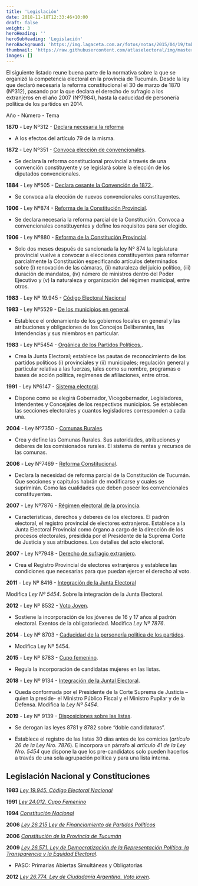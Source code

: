 ```yaml
---
title: 'Legislación'
date: 2018-11-18T12:33:46+10:00
draft: false
weight: 3
heroHeading: ''
heroSubHeading: 'Legislación'
heroBackground: 'https://img.lagaceta.com.ar/fotos/notas/2015/04/19/tmb1_634171_201504182040280000003.jpg'
thumbnail: 'https://raw.githubusercontent.com/atlaselectoral/img/master/constitucion.png?raw=true'
images: []
---
```


El siguiente listado reune buena parte de la normativa sobre la que se organizó la competencia electoral en la provincia de Tucumán. Desde la ley que declaró necesaria la reforma constitucional el 30 de marzo de 1870 (Nº312), pasando por la que declara el derecho de sufragio a los extranjeros en el año 2007 (Nº7984), hasta la caducidad de personería política de los partidos en 2014.  
 
Año -	Número - Tema

**1870** - Ley Nº312	- [Declara necesaria la reforma](https://www.legislaturadetucuman.gob.ar/leyesydecretos/imprimirley.php?num=312&pal1=&pal2=&pal3=)

- A los efectos del artículo 79 de la misma. 

**1872** - Ley Nº351	- [Convoca elección de convencionales](https://www.legislaturadetucuman.gob.ar/leyesydecretos/imprimirley.php?num=351&pal1=&pal2=&pal3=).
- Se declara la reforma constitucional provincial a través de una convención constituyente y se legislará sobre la elección de los diputados convencionales.

**1884** - Ley Nº505	- [Declara cesante la Convención de 1872 ](https://www.legislaturadetucuman.gob.ar/leyesydecretos/imprimirley.php?num=505&pal1=&pal2=&pal3=).
- Se convoca a la elección de nuevos convencionales constituyentes.

**1906** - Ley Nº874	- [Reforma de la Constitución Provincial](https://www.legislaturadetucuman.gob.ar/leyesydecretos/imprimirley.php?num=874&pal1=&pal2=&pal3=).

- Se declara necesaria la reforma parcial de la Constitución. Convoca a convencionales constituyentes y define los requisitos para ser elegido.

**1906** - Ley Nº880	- [Reforma de la Constitución Provincial](https://www.legislaturadetucuman.gob.ar/leyesydecretos/imprimirley.php?num=880&pal1=&pal2=&pal3=).

- Solo dos meses después de sancionada la ley Nº 874 la legislatura provincial vuelve a convocar a elecciones constituyentes para reformar parcialmente la Constitución especificando artículos determinados sobre (i) renovación de las cámaras, (ii) naturaleza del juicio político, (iii) duración de mandatos, (iv) número de ministros dentro del Poder Ejecutivo y (v) la naturaleza y organización del régimen municipal, entre otros. 

**1983** - Ley Nº 19.945 - [Código Electoral Nacional](http://servicios.infoleg.gob.ar/infolegInternet/anexos/15000-19999/19442/texact.htm) 

**1983** - Ley Nº5529	- [De los municipios en general](https://www.legislaturadetucuman.gob.ar/leyesydecretos/TxtCon/TC5529.pdf).

- Establece el ordenamiento de los gobiernos locales en general y las atribuciones y obligaciones de los Concejos Deliberantes, las Intendencias y sus miembros en particular. 

**1983** - Ley Nº5454	- [Orgánica de los Partidos Políticos.](https://www.legislaturadetucuman.gob.ar/leyesydecretos/LeyPDF/LY5454.pdf).

- Crea la Junta Electoral; establece las pautas de reconocimiento de los partidos políticos (i) provinciales y (ii) municipales; regulación general y particular relativa a las fuerzas, tales como su nombre, programas o bases de acción política, regímenes de afiliaciones, entre otros.  

**1991** - Ley Nº6147	- [Sistema electoral](https://www.legislaturadetucuman.gob.ar/leyesydecretos/imprimirley.php?num=6147&pal1=&pal2=&pal3=).

- Dispone como se elegirá Gobernador, Vicegobernador, Legisladores, Intendentes y Concejales de los respectivos municipios. 
Se establecen las secciones electorales y cuantos legisladores corresponden a cada una.


**2004** - Ley Nº7350	- [Comunas Rurales](https://www.legislaturadetucuman.gob.ar/leyesydecretos/imprimirley.php?num=7350&pal1=&pal2=&pal3=).

- Crea y define las Comunas Rurales. Sus autoridades, atribuciones y deberes de los comisionados rurales. El sistema de rentas y recursos de las comunas.

**2006** - Ley Nº7469	- [Reforma Constitucional](https://www.legislaturadetucuman.gob.ar/leyesydecretos/imprimirley.php?num=7469&pal1=&pal2=&pal3=).

- Declara la necesidad de reforma parcial de la Constitución de Tucumán. Que secciones y capítulos habrán de modificarse y cuales se suprimirán. Como las cualidades que deben poseer los convencionales constituyentes.

**2007** - Ley Nº7876	- [Régimen electoral de la provincia](https://www.legislaturadetucuman.gob.ar/leyesydecretos/imprimirley.php?num=7876&pal1=&pal2=&pal3=).

- Características, derechos y deberes de los electores. El padrón electoral, el registro provincial de electores extranjeros. Establece a la Junta Electoral Provincial como órgano a cargo de la dirección de los procesos electorales, presidida por el Presidente de la Suprema Corte de Justicia y sus atribuciones. Los detalles del acto electoral.


**2007** - Ley Nº7948	- [Derecho de sufragio extranjero](https://www.legislaturadetucuman.gob.ar/leyesydecretos/imprimirley.php?num=7948&pal1=&pal2=&pal3=).

- Crea el Registro Provincial de electores extranjeros y establece las condiciones que necesarias para que puedan ejercer el derecho al voto.     

**2011** - Ley Nº 8416	- [Integración de la Junta Electoral](https://www.legislaturadetucuman.gob.ar/leyesydecretos/leyes.php)

Modifica _Ley Nº 5454_. Sobre la integración de la Junta Electoral.

**2012** -	Ley Nº 8532 - [Voto Joven](https://www.legislaturadetucuman.gob.ar/leyesydecretos/imprimirley.php?num=8532). 

- Sostiene la incorporación de los jóvenes de 16 y 17 años al padrón electoral. Exentos de la obligatoriedad. Modifica _Ley Nº 7876_.

**2014** - Ley Nº 8703	- [Caducidad de la personería política de los partidos](https://www.legislaturadetucuman.gob.ar/leyesydecretos/imprimirley.php?num=8703&pal1=&pal2=&pal3=).

- Modifica Ley Nº 5454.
	
**2015** - Ley Nº 8783	- [Cupo femenino](https://www.legislaturadetucuman.gob.ar/leyesydecretos/imprimirley.php?num=8783&pal1=&pal2=&pal3=).

- Regula la incorporación de candidatas mujeres en las listas.   
	
**2018** - Ley Nº 9134	- [Integración de la Juntal Electoral](https://www.legislaturadetucuman.gob.ar/leyesydecretos/imprimirley.php?num=9134&pal1=&pal2=&pal3=).

- Queda conformada por el Presidente de la Corte Suprema de Justicia – quien la preside- el Ministro Público Fiscal y el Ministro Pupilar y de la Defensa. Modifica la _Ley Nº 5454_. 


**2019** - Ley Nº 9139	- [Disposiciones sobre las listas](https://www.legislaturadetucuman.gob.ar/leyesydecretos/imprimirley.php?num=9139&pal1=&pal2=&pal3=).

- Se derogan las leyes 8781 y 8782 sobre “doble candidaturas”.

- Establece el registro de las listas 30 días antes de los comicios (_artículo 26 de la Ley Nro. 7876_). E incorpora un párrafo al _artículo 41 de la Ley Nro. 5454_ que dispone la que los pre-candidatos solo pueden hacerlos a través de una sola agrupación política y para una lista interna. 

## Legislación Nacional y Constituciones

**1983** [_Ley 19.945. Código Electoral Nacional_](http://servicios.infoleg.gob.ar/infolegInternet/anexos/15000-19999/19442/texact.htm)

**1991** [_Ley 24.012. Cupo Femenino_](http://servicios.infoleg.gob.ar/infolegInternet/anexos/0-4999/411/norma.htm)

**1994** [_Constitución Nacional_](http://servicios.infoleg.gob.ar/infolegInternet/anexos/0-4999/804/norma.htm)

**2006**  [_Ley 26.215 Ley de Financiamiento de Partidos Políticos_](http://servicios.infoleg.gob.ar/infolegInternet/anexos/120000-124999/124231/texact.htm)

**2006** [_Constitución de la Provincia de Tucumán_]((www1.hcdn.gov.ar/dependencias/dip/congreso/constitucionesprovinciales/ConsTucuman.pdf))

**2009** [_Ley 26.571. Ley de Democratización de la Representación Política, la Transparencia y la Equidad Electoral_](http://servicios.infoleg.gob.ar/infolegInternet/anexos/160000-164999/161453/texact.htm). 
- PASO: Primarias Abiertas Simultáneas y Obligatorias

**2012** [_Ley 26.774. Ley de Ciudadanía Argentina. Voto joven_](http://servicios.infoleg.gob.ar/infolegInternet/anexos/200000-204999/204176/norma.htm).

